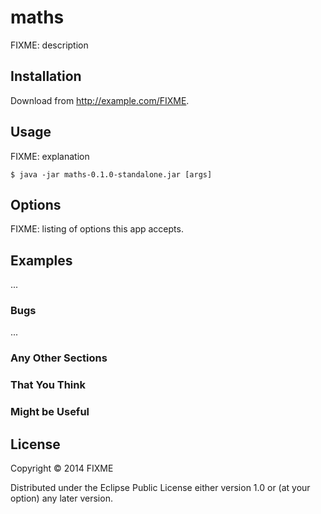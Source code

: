 # maths

FIXME: description

## Installation

Download from http://example.com/FIXME.

## Usage

FIXME: explanation

    $ java -jar maths-0.1.0-standalone.jar [args]

## Options

FIXME: listing of options this app accepts.

## Examples

...

### Bugs

...

### Any Other Sections
### That You Think
### Might be Useful

## License

Copyright © 2014 FIXME

Distributed under the Eclipse Public License either version 1.0 or (at
your option) any later version.
